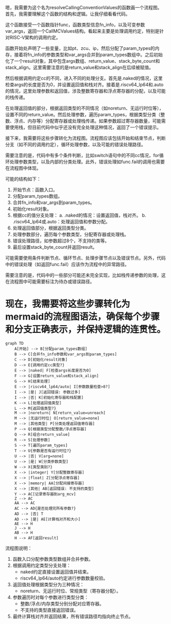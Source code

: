 嗯，我需要为这个名为resolveCallingConventionValues的函数画一个流程图。首先，我需要理解这个函数的结构和逻辑。让我仔细看看代码。

这个函数接受一个函数指针func，函数类型信息fn_info，以及可变参数var_args，返回一个CallMCValues结构。看起来主要是处理调用约定，特别是针对RISC-V架构的调用约定。

函数开始处声明了一些变量，比如pt、zcu、ip，然后分配了param_types的内存，接着将fn_info的参数类型和var_args合并到param_types数组中。之后初始化了一个result对象，其中包含args数组、return_value、stack_byte_count和stack_align。这里需要注意的是return_value和stack_align在后续被赋值。

然后根据调用约定cc的不同，进入不同的处理分支。首先是.naked的情况，这里检查args的长度是否为0，并设置返回值和栈对齐。接着是.riscv64_lp64和.auto的情况，这里处理参数和返回值，涉及整数寄存器和浮点寄存器的分配，以及可能的栈传递。

在处理返回值的部分，根据返回类型的不同情况（如noreturn、无运行时位等），设置不同的return_value。然后处理参数，遍历param_types，根据类型分类（整数、浮点、内存等）分配寄存器或处理栈传递。如果参数超过寄存器数量，可能需要使用栈，但目前代码中似乎还没有完全处理这种情况，返回了一个错误提示。

接下来，我需要将这些步骤转化为流程图。流程图应该包括开始和结束节点，判断分支（如不同的调用约定），循环处理参数，以及可能的错误处理路径。

需要注意的是，代码中有多个条件判断，比如switch语句中的不同cc情况，for循环处理参数类型，以及内部的分类处理。此外，错误处理如func.fail的调用也需要在流程图中体现。

可能的结构如下：
1. 开始节点：函数入口。
2. 分配param_types数组。
3. 合并fn_info和var_args到param_types。
4. 初始化result对象。
5. 根据cc的值分支处理：
   a. .naked的情况：设置返回值，栈对齐。
   b. .riscv64_lp64或.auto：处理返回值和参数分配。
6. 处理返回值部分，根据返回类型分类。
7. 处理参数部分，遍历每个参数类型，分配寄存器或处理栈。
8. 错误处理路径，如参数超过8个，不支持的类等。
9. 最后设置stack_byte_count并返回result。

可能需要使用条件判断节点、循环节点、处理步骤节点以及错误节点。另外，代码中的错误处理（如返回func.fail）应该作为流程中的异常路径。

需要注意的是，代码中的一些部分可能还未完全实现，比如栈传递参数的处理，这在流程图中可能需要标注为待办或错误路径。

现在，我需要将这些步骤转化为mermaid的流程图语法，确保每个步骤和分支正确表示，并保持逻辑的连贯性。
================================================
```mermaid
graph TD
    A[开始] --> B[分配param_types数组]
    B --> C[合并fn_info参数和var_args到param_types]
    C --> D[初始化result对象]
    D --> E{调用约定cc类型?}
    E --> |naked| F[检查args长度是否为0]
    F --> G[设置return_value和stack_align]
    G --> H[结束处理]
    E --> |riscv64_lp64/auto| I[参数数量检查>8?]
    I --> |是| J[返回错误: 参数过多]
    I --> |否| K[初始化寄存器和栈配置]
    K --> L[处理返回值类型]
    L --> M{返回值类型?}
    M --> |noreturn| N[return_value=unreach]
    M --> |无运行时位| O[return_value=none]
    M --> |其他类型| P[分类处理返回值寄存器]
    P --> Q[根据类型分配整数/浮点寄存器]
    Q --> R[组合return_value]
    R --> S[处理参数]
    S --> T[遍历param_types]
    T --> U{参数是否有运行时位?}
    U --> |否| V[arg=none]
    U --> |是| W[分类参数类型]
    W --> X{类型类别?}
    X --> |integer| Y[分配整数寄存器]
    X --> |float| Z[分配浮点寄存器]
    X --> |memory| AA[分配间接寄存器]
    X --> |其他| AB[返回错误: 不支持的类型]
    Y --> AC[记录寄存器到arg_mcv]
    Z --> AC
    AA --> AC
    AC --> AD{是否处理完所有参数?}
    AD --> |否| T
    AD --> |是| AE[计算栈对齐和大小]
    AE --> H
    J --> H
    AB --> H
    H --> AF[返回result]
``` 

流程图说明：
1. 函数入口分配参数类型数组并合并参数。
2. 根据调用约定类型分支处理：
   - naked约定直接设置返回值并结束。
   - riscv64_lp64/auto约定进行参数数量校验。
3. 返回值处理根据类型分为三种情况：
   - noreturn、无运行时位、常规类型（寄存器分配）。
4. 参数遍历时对每个参数进行类型分类：
   - 整数/浮点/内存类型分别分配对应寄存器。
   - 不支持的类型直接返回错误。
5. 最终计算栈对齐并返回结果，所有错误路径均指向终止节点。